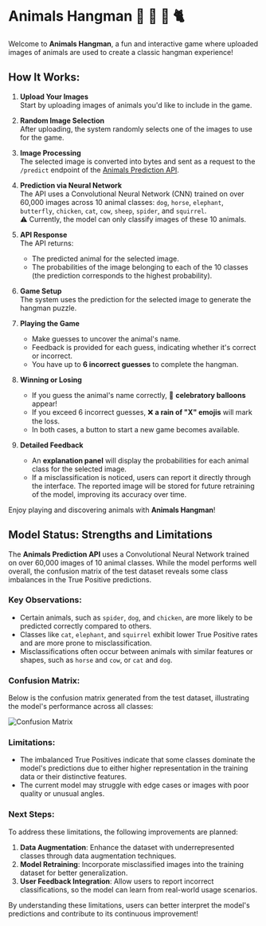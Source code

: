 # Animals Hangman 🐘 🐶 🐓 🐈

Welcome to **Animals Hangman**, a fun and interactive game where uploaded images of animals are used to create a classic
hangman experience!

## How It Works:

1. **Upload Your Images**  
   Start by uploading images of animals you'd like to include in the game.

2. **Random Image Selection**  
   After uploading, the system randomly selects one of the images to use for the game.

3. **Image Processing**  
   The selected image is converted into bytes and sent as a request to the `/predict` endpoint of
   the [Animals Prediction API](https://animals-prediction-api.onrender.com/docs).

4. **Prediction via Neural Network**  
   The API uses a Convolutional Neural Network (CNN) trained on over 60,000 images across 10 animal
   classes: `dog`, `horse`, `elephant`, `butterfly`, `chicken`, `cat`, `cow`, `sheep`, `spider`, and `squirrel`.  
   ⚠️ Currently, the model can only classify images of these 10 animals.

5. **API Response**  
   The API returns:
    - The predicted animal for the selected image.
    - The probabilities of the image belonging to each of the 10 classes (the prediction corresponds to the highest
      probability).

6. **Game Setup**  
   The system uses the prediction for the selected image to generate the hangman puzzle.

7. **Playing the Game**
    - Make guesses to uncover the animal's name.
    - Feedback is provided for each guess, indicating whether it's correct or incorrect.
    - You have up to **6 incorrect guesses** to complete the hangman.

8. **Winning or Losing**
    - If you guess the animal's name correctly, 🎈 **celebratory balloons** appear!
    - If you exceed 6 incorrect guesses, ❌ **a rain of "X" emojis** will mark the loss.
    - In both cases, a button to start a new game becomes available.

9. **Detailed Feedback**
    - An **explanation panel** will display the probabilities for each animal class for the selected image.
    - If a misclassification is noticed, users can report it directly through the interface. The reported image will be
      stored for future retraining of the model, improving its accuracy over time.

Enjoy playing and discovering animals with **Animals Hangman**!

## Model Status: Strengths and Limitations

The **Animals Prediction API** uses a Convolutional Neural Network trained on over 60,000 images of 10 animal classes.
While the model performs well overall, the confusion matrix of the test dataset reveals some class imbalances in the
True Positive predictions.

### Key Observations:

- Certain animals, such as `spider`, `dog`, and `chicken`, are more likely to be predicted correctly compared to others.
- Classes like `cat`, `elephant`, and `squirrel` exhibit lower True Positive rates and are more prone to
  misclassification.
- Misclassifications often occur between animals with similar features or shapes, such as `horse` and `cow`, or `cat`
  and `dog`.

### Confusion Matrix:

Below is the confusion matrix generated from the test dataset, illustrating the model's performance across all classes:

![Confusion Matrix](image.png)

### Limitations:

- The imbalanced True Positives indicate that some classes dominate the model's predictions due to either higher
  representation in the training data or their distinctive features.
- The current model may struggle with edge cases or images with poor quality or unusual angles.

### Next Steps:

To address these limitations, the following improvements are planned:

1. **Data Augmentation**: Enhance the dataset with underrepresented classes through data augmentation techniques.
2. **Model Retraining**: Incorporate misclassified images into the training dataset for better generalization.
3. **User Feedback Integration**: Allow users to report incorrect classifications, so the model can learn from
   real-world usage scenarios.

By understanding these limitations, users can better interpret the model's predictions and contribute to its continuous
improvement!